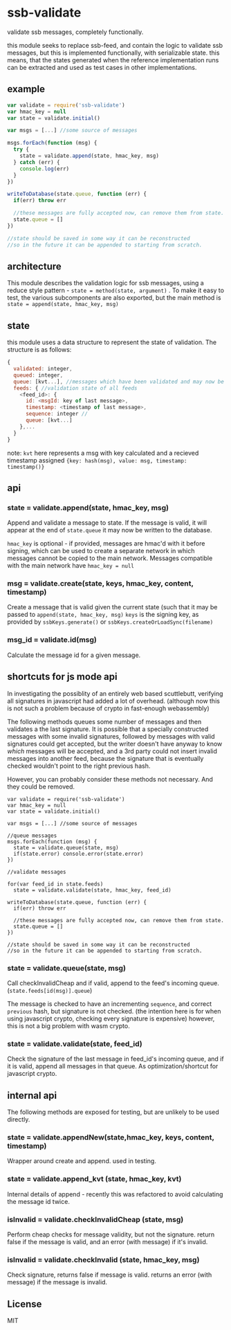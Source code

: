 # ssb-validate

validate ssb messages, completely functionally.

this module seeks to replace ssb-feed, and contain the logic to validate ssb messages,
but this is implemented functionally, with serializable state.
this means, that the states generated when the reference implementation runs
can be extracted and used as test cases in other implementations.

## example

``` js
var validate = require('ssb-validate')
var hmac_key = null
var state = validate.initial()

var msgs = [...] //some source of messages

msgs.forEach(function (msg) {
  try {
    state = validate.append(state, hmac_key, msg)
  } catch (err) {
    console.log(err)
  }
})

writeToDatabase(state.queue, function (err) {
  if(err) throw err

  //these messages are fully accepted now, can remove them from state.
  state.queue = []
})

//state should be saved in some way it can be reconstructed
//so in the future it can be appended to starting from scratch.
```

## architecture

This module describes the validation logic for ssb messages, using a reduce style
pattern - `state = method(state, argument)` . To make it easy to test, the various
subcomponents are also exported, but the main method is `state = append(state, hmac_key, msg)`

## state

this module uses a data structure to represent the state of validation.
The structure is as follows:

``` js
{
  validated: integer,
  queued: integer,
  queue: [kvt...], //messages which have been validated and may now be written to database
  feeds: { //validation state of all feeds
    <feed_id>: {
      id: <msgId: key of last message>,
      timestamp: <timestamp of last message>,
      sequence: integer //
      queue: [kvt...]
    },...
  }
}
```
note: `kvt` here represents a msg with key calculated and a recieved timestamp assigned
`{key: hash(msg), value: msg, timestamp: timestamp()}`

## api

### state = validate.append(state, hmac_key, msg)

Append and validate a message to state. If the message is valid, it will appear at the
end of `state.queue` it may now be written to the database.

`hmac_key` is optional - if provided, messages are hmac'd with it before signing,
which can be used to create a separate network in which messages cannot be copied
to the main network. Messages compatible with the main network have `hmac_key = null`

### msg = validate.create(state, keys, hmac_key, content, timestamp)

Create a message that is valid given the current state (such that it may be passed to `append(state, hmac_key, msg)`
`keys` is the signing key, as provided by `ssbKeys.generate()` or `ssbKeys.createOrLoadSync(filename)`

### msg_id = validate.id(msg)

Calculate the message id for a given message.

## shortcuts for js mode api

In investigating the possiblity of an entirely web based scuttlebutt,
verifying all signatures in javascript had added a lot of overhead.
(although now this is not such a problem because of crypto in fast-enough webassembly)

The following methods queues some number of messages and then validates a the last signature.
It is possible that a specially constructed messages with some invalid signatures, followed
by messages with valid signatures could get accepted, but the writer doesn't have anyway
to know _which_ messages will be accepted, and a 3rd party could not insert invalid messages
into another feed, because the signature that is eventually checked wouldn't point to the right
previous hash.

However, you can probably consider these methods not necessary. And they could be removed.


```
var validate = require('ssb-validate')
var hmac_key = null
var state = validate.initial()

var msgs = [...] //some source of messages

//queue messages
msgs.forEach(function (msg) {
  state = validate.queue(state, msg)
  if(state.error) console.error(state.error)
})

//validate messages

for(var feed_id in state.feeds)
  state = validate.validate(state, hmac_key, feed_id)

writeToDatabase(state.queue, function (err) {
  if(err) throw err

  //these messages are fully accepted now, can remove them from state.
  state.queue = []
})

//state should be saved in some way it can be reconstructed
//so in the future it can be appended to starting from scratch.
```

### state = validate.queue(state, msg)

Call checkInvalidCheap and if valid, append to the feed's incoming queue.
(`state.feeds[id(msg)].queue`)

The message is checked to have an incrementing `sequence`, and correct `previous` hash,
but signature is not checked. (the intention here is for when using javascript crypto,
checking every signature is expensive) however, this is not a big problem with wasm crypto.

### state = validate.validate(state, feed_id)

Check the signature of the last message in feed_id's incoming queue,
and if it is valid, append all messages in that queue.
As optimization/shortcut for javascript crypto.

## internal api

The following methods are exposed for testing, but are unlikely to be used directly.

### state = validate.appendNew(state,hmac_key, keys, content, timestamp)

Wrapper around create and append. used in testing.

### state = validate.append_kvt (state, hmac_key, kvt)

Internal details of append - recently this was refactored to avoid calculating
the message id twice.

### isInvalid = validate.checkInvalidCheap (state, msg)

Perform cheap checks for message validity, but not the signature.
return false if the message is valid, and an error (with message) if it's invalid.

### isInvalid = validate.checkInvalid (state, hmac_key, msg)

Check signature, returns false if message is valid. returns an error (with message)
if the message is invalid.

## License

MIT






